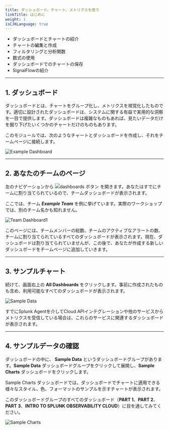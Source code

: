 ```yaml
---
title: ダッシュボード、チャート、メトリクスを使う
linkTitle: はじめに
weight: 1
isCJKLanguage: true
---
```


* ダッシュボードとチャートの紹介
* チャートの編集と作成
* フィルタリングと分析関数
* 数式の使用
* ダッシュボードでのチャートの保存
* SignalFlowの紹介

---

## 1. ダッシュボード

ダッシュボードとは、チャートをグループ化し、メトリクスを視覚化したものです。適切に設計されたダッシュボードは、システムに関する有益で実用的な洞察を一目で提供します。ダッシュボードは複雑なものもあれば、見たいデータだけを掘り下げたいくつかのチャートだけのものもあります。

このモジュールでは、次のようなチャートとダッシュボードを作成し、それをチームページに接続します。

![Example Dashboard](../../../images/example-dashboard.png)

---

## 2. あなたのチームのページ

左のナビゲーションから ![dashboards ボタン](../../../images/dashboards.png) を開きます。あなたはすでにチームに割り当てられているので、チームダッシュボードが表示されます。

ここでは、チーム ***Example Team*** を例に挙げています。実際のワークショップでは、別のチーム名かも知れません。

![Team Dashboard1](../../../images/team-dashboard.png)

このページには、チームメンバーの総数、チームのアクティブなアラートの数、チームに割り当てられているすべてのダッシュボードが表示されます。現在、ダッシュボードは割り当てられていませんが、この後で、あなたが作成する新しいダッシュボードをチームページに追加していきます。

---

## 3. サンプルチャート

続けて、画面右上の **All Dashboards** をクリックします。事前に作成されたものも含め、利用可能なすべてのダッシュボードが表示されます。

![Sample Data](../../../images/sample-data.png)

すでにSplunk Agentを介してCloud APIインテグレーションや他のサービスからメトリクスを受信している場合は、これらのサービスに関連するダッシュボードが表示されます。

---

## 4. サンプルデータの確認

ダッシュボードの中に、 **Sample Data** というダッシュボードグループがあります。**Sample Data** ダッシュボードグループをクリックして展開し、**Sample Charts** ダッシュボードをクリックします。

Sample Charts ダッシュボードでは、ダッシュボードでチャートに適用できる様々なスタイル、色、フォーマットのサンプルを示すチャートが表示されます。

このダッシュボードグループのすべてのダッシュボード（**PART 1**、**PART 2**、**PART 3**、**INTRO TO SPLUNK OBSERVABILITY CLOUD**）に目を通してみてください。

![Sample Charts](../../../images/sample-charts.png)
